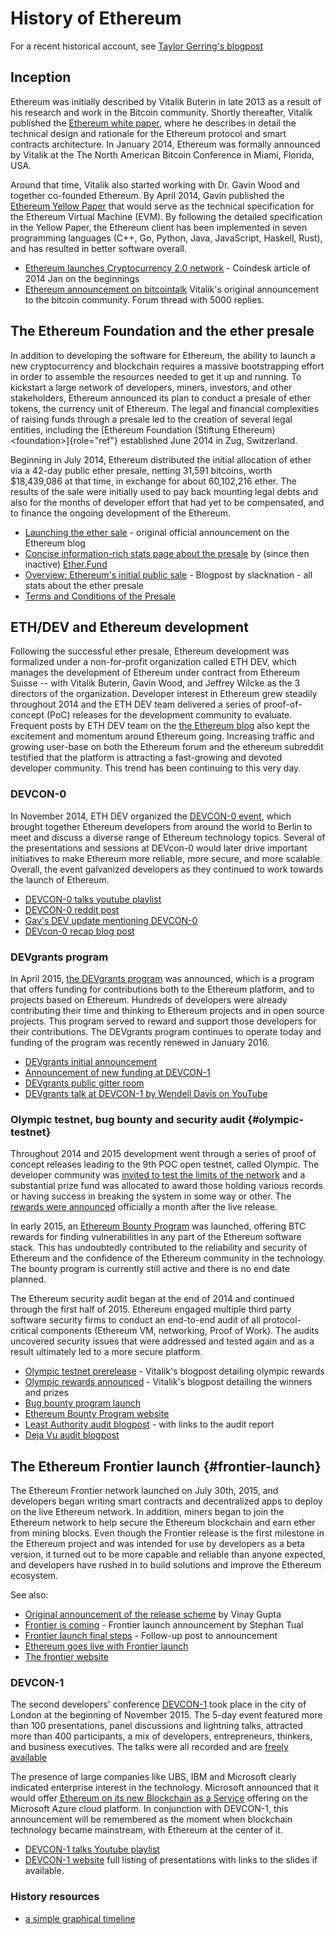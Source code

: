 History of Ethereum
===================

For a recent historical account, see [Taylor Gerring\'s
blogpost](https://blog.ethereum.org/2016/02/09/cut-and-try-building-a-dream/)

Inception
---------

Ethereum was initially described by Vitalik Buterin in late 2013 as a
result of his research and work in the Bitcoin community. Shortly
thereafter, Vitalik published the [Ethereum white
paper](https://github.com/ethereum/wiki/wiki/White-Paper), where he
describes in detail the technical design and rationale for the Ethereum
protocol and smart contracts architecture. In January 2014, Ethereum was
formally announced by Vitalik at the The North American Bitcoin
Conference in Miami, Florida, USA.

Around that time, Vitalik also started working with Dr. Gavin Wood and
together co-founded Ethereum. By April 2014, Gavin published the
[Ethereum Yellow Paper](https://github.com/ethereum/yellowpaper) that
would serve as the technical specification for the Ethereum Virtual
Machine (EVM). By following the detailed specification in the Yellow
Paper, the Ethereum client has been implemented in seven programming
languages (C++, Go, Python, Java, JavaScript, Haskell, Rust), and has
resulted in better software overall.

-   [Ethereum launches Cryptocurrency 2.0
    network](http://www.coindesk.com/ethererum-launches-cryptocurrency-2-0-network/) -
    Coindesk article of 2014 Jan on the beginnings
-   [Ethereum announcement on
    bitcointalk](https://bitcointalk.org/index.php?topic=428589.0)
    Vitalik\'s original announcement to the bitcoin community. Forum
    thread with 5000 replies.

The Ethereum Foundation and the ether presale
---------------------------------------------

In addition to developing the software for Ethereum, the ability to
launch a new cryptocurrency and blockchain requires a massive
bootstrapping effort in order to assemble the resources needed to get it
up and running. To kickstart a large network of developers, miners,
investors, and other stakeholders, Ethereum announced its plan to
conduct a presale of ether tokens, the currency unit of Ethereum. The
legal and financial complexities of raising funds through a presale led
to the creation of several legal entities, including the
[Ethereum Foundation (Stiftung Ethereum) \<foundation\>]{role="ref"}
established June 2014 in Zug, Switzerland.

Beginning in July 2014, Ethereum distributed the initial allocation of
ether via a 42-day public ether presale, netting 31,591 bitcoins, worth
\$18,439,086 at that time, in exchange for about 60,102,216 ether. The
results of the sale were initially used to pay back mounting legal debts
and also for the months of developer effort that had yet to be
compensated, and to finance the ongoing development of the Ethereum.

-   [Launching the ether
    sale](https://blog.ethereum.org/2014/07/22/launching-the-ether-sale/) -
    original official announcement on the Ethereum blog
-   [Concise information-rich stats page about the
    presale](http://ether.fund/market) by (since then inactive)
    [Ether.Fund](http://ether.fund/)
-   [Overview: Ethereum's initial public
    sale](https://medium.com/@slacknation/overview-ethereum-s-initial-public-sale-563c05e95501) -
    Blogpost by slacknation - all stats about the ether presale
-   [Terms and Conditions of the
    Presale](https://www.ethereum.org/pdfs/TermsAndConditionsOfTheEthereumGenesisSale.pdf)

ETH/DEV and Ethereum development
--------------------------------

Following the successful ether presale, Ethereum development was
formalized under a non-for-profit organization called ETH DEV, which
manages the development of Ethereum under contract from Ethereum Suisse
-- with Vitalik Buterin, Gavin Wood, and Jeffrey Wilcke as the 3
directors of the organization. Developer interest in Ethereum grew
steadily throughout 2014 and the ETH DEV team delivered a series of
proof-of-concept (PoC) releases for the development community to
evaluate. Frequent posts by ETH DEV team on the [the Ethereum
blog](https://blog.ethereum.org) also kept the excitement and momentum
around Ethereum going. Increasing traffic and growing user-base on both
the Ethereum forum and the ethereum subreddit testified that the
platform is attracting a fast-growing and devoted developer community.
This trend has been continuing to this very day.

### DEVCON-0

In November 2014, ETH DEV organized the [DEVCON-0
event](https://blog.ethereum.org/2014/12/05/d%CE%BEvcon-0-recap/), which
brought together Ethereum developers from around the world to Berlin to
meet and discuss a diverse range of Ethereum technology topics. Several
of the presentations and sessions at DEVcon-0 would later drive
important initiatives to make Ethereum more reliable, more secure, and
more scalable. Overall, the event galvanized developers as they
continued to work towards the launch of Ethereum.

-   [DEVCON-0 talks youtube
    playlist](https://www.youtube.com/watch?v=_BvvUlKDqp0&list=PLJqWcTqh_zKEjpSej3ddtDOKPRGl_7MhS)
-   [DEVCON-0 reddit
    post](https://www.reddit.com/r/ethereum/comments/2nle7m/community_update_whats_going_on_devcon0/)
-   [Gav\'s DEV update mentioning
    DEVCON-0](https://blog.ethereum.org/2014/11/18/gavs-d%CE%BEv-update-iii/)
-   [DEVcon-0 recap blog
    post](https://blog.ethereum.org/2014/12/05/d%CE%BEvcon-0-recap/)

### DEVgrants program

In April 2015, [the DEVgrants
program](https://blog.ethereum.org/2015/04/07/devgrants-help/) was
announced, which is a program that offers funding for contributions both
to the Ethereum platform, and to projects based on Ethereum. Hundreds of
developers were already contributing their time and thinking to Ethereum
projects and in open source projects. This program served to reward and
support those developers for their contributions. The DEVgrants program
continues to operate today and funding of the program was recently
renewed in January 2016.

-   [DEVgrants initial
    announcement](https://blog.ethereum.org/2015/04/07/devgrants-help/)
-   [Announcement of new funding at
    DEVCON-1](https://blog.ethereum.org/2016/01/08/d%CE%BEvgrants-update-new-funding/)
-   [DEVgrants public gitter room](https://gitter.im/devgrants/public)
-   [DEVgrants talk at DEVCON-1 by Wendell Davis on
    YouTube](https://www.youtube.com/watch?v=4jGqmlA4KEY)

### Olympic testnet, bug bounty and security audit {#olympic-testnet}

Throughout 2014 and 2015 development went through a series of proof of
concept releases leading to the 9th POC open testnet, called Olympic.
The developer community was [invited to test the limits of the
network](https://blog.ethereum.org/2015/05/09/olympic-frontier-pre-release/)
and a substantial prize fund was allocated to award those holding
various records or having success in breaking the system in some way or
other. The [rewards were
announced](https://blog.ethereum.org/2015/08/26/olympic-rewards-announced/)
officially a month after the live release.

In early 2015, an [Ethereum Bounty Program](http://bounty.ethereum.org/)
was launched, offering BTC rewards for finding vulnerabilities in any
part of the Ethereum software stack. This has undoubtedly contributed to
the reliability and security of Ethereum and the confidence of the
Ethereum community in the technology. The bounty program is currently
still active and there is no end date planned.

The Ethereum security audit began at the end of 2014 and continued
through the first half of 2015. Ethereum engaged multiple third party
software security firms to conduct an end-to-end audit of all
protocol-critical components (Ethereum VM, networking, Proof of Work).
The audits uncovered security issues that were addressed and tested
again and as a result ultimately led to a more secure platform.

-   [Olympic testnet
    prerelease](https://blog.ethereum.org/2015/05/09/olympic-frontier-pre-release/) -
    Vitalik\'s blogpost detailing olympic rewards
-   [Olympic rewards
    announced](https://blog.ethereum.org/2015/08/26/olympic-rewards-announced/) -
    Vitalik\'s blogpost detailing the winners and prizes
-   [Bug bounty program
    launch](https://blog.ethereum.org/2015/03/20/juttas-update-bug-bounty-program-security-audit/)
-   [Ethereum Bounty Program website](http://bounty.ethereum.org/)
-   [Least Authority audit
    blogpost](https://blog.ethereum.org/2015/07/07/know-ethereum-secure/) -
    with links to the audit report
-   [Deja Vu audit
    blogpost](http://www.dejavusecurity.com/blog/2015/7/23/deja-vu-security-assists-in-ethereum-release)

The Ethereum Frontier launch {#frontier-launch}
----------------------------

The Ethereum Frontier network launched on July 30th, 2015, and
developers began writing smart contracts and decentralized apps to
deploy on the live Ethereum network. In addition, miners began to join
the Ethereum network to help secure the Ethereum blockchain and earn
ether from mining blocks. Even though the Frontier release is the first
milestone in the Ethereum project and was intended for use by developers
as a beta version, it turned out to be more capable and reliable than
anyone expected, and developers have rushed in to build solutions and
improve the Ethereum ecosystem.

See also:

-   [Original announcement of the release
    scheme](https://blog.ethereum.org/2015/03/03/ethereum-launch-process)
    by Vinay Gupta
-   [Frontier is
    coming](https://blog.ethereum.org/2015/07/22/frontier-is-coming-what-to-expect-and-how-to-prepare) -
    Frontier launch announcement by Stephan Tual
-   [Frontier launch final
    steps](https://blog.ethereum.org/2015/07/27/final-steps/) -
    Follow-up post to announcement
-   [Ethereum goes live with Frontier
    launch](https://blog.ethereum.org/2015/07/30/ethereum-launches)
-   [The frontier
    website](https://web.archive.org/web/20160207033817/https://ethereum.org/)

### DEVCON-1

The second developers\' conference
[DEVCON-1](https://devcon.ethereum.org/) took place in the city of
London at the beginning of November 2015. The 5-day event featured more
than 100 presentations, panel discussions and lightning talks, attracted
more than 400 participants, a mix of developers, entrepreneurs,
thinkers, and business executives. The talks were all recorded and are
[freely
available](https://www.youtube.com/playlist?list=PLJqWcTqh_zKHQUFX4IaVjWjfT2tbS4NVk)

The presence of large companies like UBS, IBM and Microsoft clearly
indicated enterprise interest in the technology. Microsoft announced
that it would offer [Ethereum on its new Blockchain as a
Service](https://azure.microsoft.com/en-us/blog/ethereum-blockchain-as-a-service-now-on-azure/)
offering on the Microsoft Azure cloud platform. In conjunction with
DEVCON-1, this announcement will be remembered as the moment when
blockchain technology became mainstream, with Ethereum at the center of
it.

-   [DEVCON-1 talks Youtube
    playlist](https://www.youtube.com/playlist?list=PLJqWcTqh_zKHQUFX4IaVjWjfT2tbS4NVk)
-   [DEVCON-1 website](https://devcon.ethereum.org/) full listing of
    presentations with links to the slides if available.

### History resources

-   [a simple graphical timeline](http://ethereumtimeline.org/)
